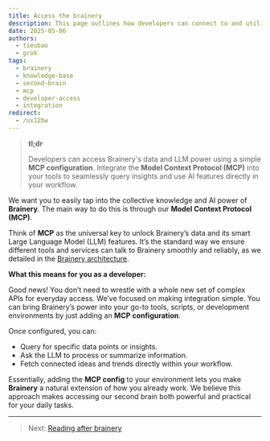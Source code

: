 ```yaml
---
title: Access the brainery
description: This page outlines how developers can connect to and utilize Brainery's extensive knowledge base and AI-driven capabilities. By integrating a straightforward MCP configuration, you can seamlessly access powerful insights directly within your existing development tools and workflows.
date: 2025-05-06
authors:
  - tieubao
  - grok
tags:
  - brainery
  - knowledge-base
  - second-brain
  - mcp
  - developer-access
  - integration
redirect:
  - /ux12bw
---
```


> **tl;dr**
>
> Developers can access Brainery's data and LLM power using a simple **MCP configuration**. Integrate the **Model Context Protocol (MCP)** into your tools to seamlessly query insights and use AI features directly in your workflow.

We want you to easily tap into the collective knowledge and AI power of **Brainery**. The main way to do this is through our **Model Context Protocol (MCP)**.

Think of **MCP** as the universal key to unlock Brainery’s data and its smart Large Language Model (LLM) features. It’s the standard way we ensure different tools and services can talk to Brainery smoothly and reliably, as we detailed in the [Brainery architecture](architecture.md).

**What this means for you as a developer:**

Good news! You don’t need to wrestle with a whole new set of complex APIs for everyday access. We’ve focused on making integration simple. You can bring Brainery’s power into your go-to tools, scripts, or development environments by just adding an **MCP configuration**.

Once configured, you can:

* Query for specific data points or insights.
* Ask the LLM to process or summarize information.
* Fetch connected ideas and trends directly within your workflow.

Essentially, adding the **MCP config** to your environment lets you make **Brainery** a natural extension of how you already work. We believe this approach makes accessing our second brain both powerful and practical for your daily tasks.

---

> Next: [Reading after brainery](reading.md)
